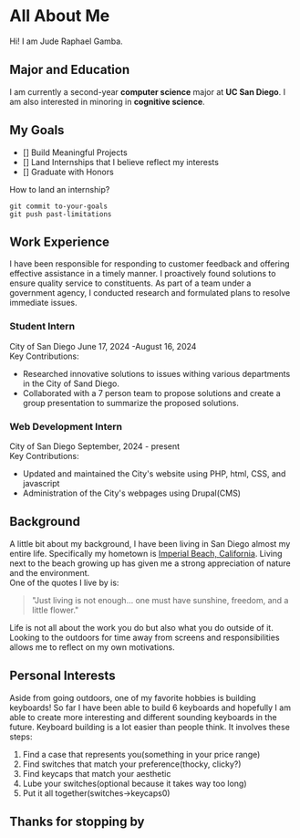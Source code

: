 # All About Me
Hi! I am Jude Raphael Gamba.

## Major and Education
I am currently a second-year **computer science** major at **UC San Diego**. I am also interested in minoring in **cognitive science**.

## My Goals
- [] Build Meaningful Projects
- [] Land Internships that I believe reflect my interests
- [] Graduate with Honors

How to land an internship?
```
git commit to-your-goals
git push past-limitations
```

## Work Experience
I have been responsible for responding to customer feedback and offering effective assistance in a timely manner. I proactively found solutions to ensure quality service to constituents. As part of a team under a government agency, I conducted research and formulated plans to resolve immediate issues.

### Student Intern
City of San Diego
June 17, 2024 -August 16, 2024
<br/>
Key Contributions:
- Researched innovative solutions to issues withing various departments in the City of Sand Diego.
- Collaborated with a 7 person team to propose solutions and create a group presentation to summarize the proposed solutions.

### Web Development Intern
City of San Diego
September, 2024 - present
<br/>
Key Contributions:
- Updated and maintained the City's website using PHP, html, CSS, and javascript
- Administration of the City's webpages using Drupal(CMS)

## Background
A little bit about my background, I have been living in San Diego almost my entire life. Specifically my hometown is [Imperial Beach, California](https://g.co/kgs/Fm2hRgA). Living next to the beach growing up has given me a strong appreciation of nature and the environment.  
One of the quotes I live by is:
> "Just living is not enough... one must have sunshine, freedom, and a little flower." 

Life is not all about the work you do but also what you do outside of it. Looking to the outdoors for time away from screens and responsibilities allows me to reflect on my own motivations.
<!-- insert images of recent travels-->

## Personal Interests
Aside from going outdoors, one of my favorite hobbies is building keyboards! So far I have been able to build 6 keyboards and hopefully I am able to create more interesting and different sounding keyboards in the future. Keyboard building is a lot easier than people think. It involves these steps:
1. Find a case that represents you(something in your price range)
2. Find switches that match your preference(thocky, clicky?)
3. Find keycaps that match your aesthetic
4. Lube your switches(optional because it takes way too long)
5. Put it all together(switches->keycaps0)
<!-- insert images here for keyboard builds-->

## Thanks for stopping by
